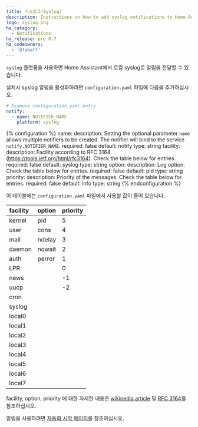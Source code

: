 ```yaml
---
title: 시스로그(Syslog)
description: Instructions on how to add syslog notifications to Home Assistant.
logo: syslog.png
ha_category:
  - Notifications
ha_release: pre 0.7
ha_codeowners:
  - '@fabaff'
---
```


`syslog` 플랫폼을 사용하면 Home Assistant에서 로컬 syslog로 알림을 전달할 수 있습니다.

설치시 syslog 알림을 활성화하려면 `configuration.yaml` 파일에 다음을 추가하십시오.

```yaml
# Example configuration.yaml entry
notify:
  - name: NOTIFIER_NAME
    platform: syslog
```

{% configuration %}
name:
  description: Setting the optional parameter `name` allows multiple notifiers to be created. The notifier will bind to the service `notify.NOTIFIER_NAME`.
  required: false
  default: notify
  type: string
facility:
  description: Facility according to RFC 3164 (https://tools.ietf.org/html/rfc3164). Check the table below for entries.
  required: false
  default: syslog
  type: string
option:
  description: Log option. Check the table below for entries.
  required: false
  default: pid
  type: string
priority:
  description: Priority of the messages. Check the table below for entries.
  required: false
  default: info
  type: string
{% endconfiguration %}

이 테이블에는 `configuration.yaml` 파일에서 사용할 값이 들어 있습니다.

| facility  | option  | priority  |
| :-------- |:--------| :---------|
| kernel    | pid     | 5         |
| user      | cons    | 4         |
| mail      | ndelay  | 3         |
| daemon    | nowait  | 2         |
| auth      | perror  | 1         |
| LPR       |         | 0         |
| news      |         | -1        |
| uucp      |         | -2        |
| cron      |         |           |
| syslog    |         |           |
| local0    |         |           |
| local1    |         |           |
| local2    |         |           |
| local3    |         |           |
| local4    |         |           |
| local5    |         |           |
| local6    |         |           |
| local7    |         |           |

facility, option, priority 에 대한 자세한 내용은 [wikipedia article](https://en.wikipedia.org/wiki/Syslog) 및 [RFC 3164](https://tools.ietf.org/html/rfc3164)를 참조하십시오. 

알림을 사용하려면 [자동화 시작 페이지](/getting-started/automation/)를 참조하십시오.